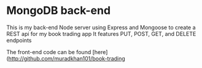 # MongoDB back-end

This is my back-end Node server using Express and Mongoose to create a REST api for my book trading app
It features PUT, POST, GET, and DELETE endpoints

The front-end code can be found [here](http://github.com/muradkhan101/book-trading
